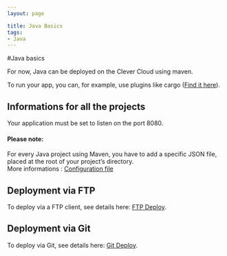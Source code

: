 ```yaml
---
layout: page

title: Java Basics
tags:
- Java
---
```


#Java basics

For now, Java can be deployed on the Clever Cloud using maven.

To run your app, you can, for example, use plugins like cargo 
(<a href="http://cargo.codehaus.org/Maven2+plugin">Find it here</a>).

## Informations for all the projects

Your application must be set to listen on the port 8080.

<div class="alert alert-hot-problems">
	<h4>Please note:</h4>
	<p>For every Java project using Maven, you have to add a specific JSON file,
	placed at the root of your project’s directory. <br/>
		More informations : <a href="/cc-conf">Configuration file</a>
	</p>
</div>

## Deployment via FTP 
To deploy via a FTP client, see details here: <a href="/ftp-deploy">FTP Deploy</a>.  

## Deployment via Git
To deploy via Git, see details here: <a href="/git-deploy-java">Git Deploy</a>.

